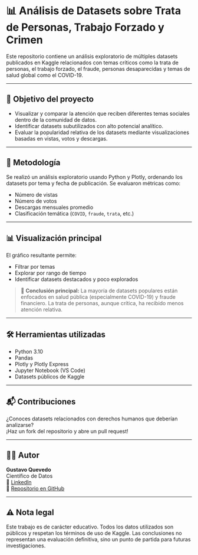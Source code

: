 # 📊 Análisis de Datasets sobre Trata de Personas, Trabajo Forzado y Crimen

Este repositorio contiene un análisis exploratorio de múltiples datasets publicados en Kaggle relacionados con temas críticos como la trata de personas, el trabajo forzado, el fraude, personas desaparecidas y temas de salud global como el COVID-19.

---

## 🎯 Objetivo del proyecto

- Visualizar y comparar la atención que reciben diferentes temas sociales dentro de la comunidad de datos.
- Identificar datasets subutilizados con alto potencial analítico.
- Evaluar la popularidad relativa de los datasets mediante visualizaciones basadas en vistas, votos y descargas.

---

## 🔎 Metodología

Se realizó un análisis exploratorio usando Python y Plotly, ordenando los datasets por tema y fecha de publicación. Se evaluaron métricas como:

- Número de vistas
- Número de votos
- Descargas mensuales promedio
- Clasificación temática (`COVID`, `fraude`, `trata`, etc.)

---

## 📊 Visualización principal

El gráfico resultante permite:

- Filtrar por temas
- Explorar por rango de tiempo
- Identificar datasets destacados y poco explorados

> 📌 **Conclusión principal:** La mayoría de datasets populares están enfocados en salud pública (especialmente COVID-19) y fraude financiero. La trata de personas, aunque crítica, ha recibido menos atención relativa.

---

## 🛠️ Herramientas utilizadas

- Python 3.10
- Pandas
- Plotly y Plotly Express
- Jupyter Notebook (VS Code)
- Datasets públicos de Kaggle

---

## 📬 Contribuciones

¿Conoces datasets relacionados con derechos humanos que deberían analizarse?  
¡Haz un fork del repositorio y abre un pull request!

---

## 👨‍💻 Autor

**Gustavo Quevedo**  
Científico de Datos  
🔗 [LinkedIn](https://www.linkedin.com/in/gustavoq94)  
📁 [Repositorio en GitHub](https://github.com/gustaavoq94/humantraffic)

---

## ⚠️ Nota legal

Este trabajo es de carácter educativo. Todos los datos utilizados son públicos y respetan los términos de uso de Kaggle. Las conclusiones no representan una evaluación definitiva, sino un punto de partida para futuras investigaciones.


